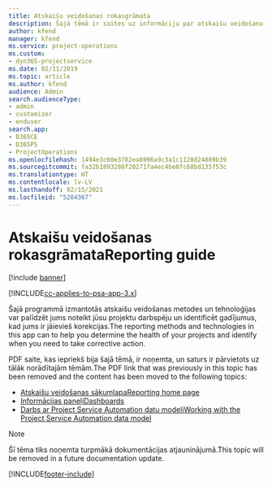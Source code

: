 ```yaml
---
title: Atskaišu veidošanas rokasgrāmata
description: Šajā tēmā ir saites uz informāciju par atskaišu veidošanu.
author: kfend
manager: kfend
ms.service: project-operations
ms.custom:
- dyn365-projectservice
ms.date: 02/11/2019
ms.topic: article
ms.author: kfend
audience: Admin
search.audienceType:
- admin
- customizer
- enduser
search.app:
- D365CE
- D365PS
- ProjectOperations
ms.openlocfilehash: 1494e3c60e3702ea8996a9c3a1c1128d24889b39
ms.sourcegitcommit: fa32b1893286f20271fa4ec4be8fc68bd135f53c
ms.translationtype: HT
ms.contentlocale: lv-LV
ms.lasthandoff: 02/15/2021
ms.locfileid: "5284367"
---
```

# <a name="reporting-guide"></a><span data-ttu-id="ac24f-103">Atskaišu veidošanas rokasgrāmata</span><span class="sxs-lookup"><span data-stu-id="ac24f-103">Reporting guide</span></span>

[!include [banner](../../includes/psa-now-project-operations.md)]

[!INCLUDE[cc-applies-to-psa-app-3.x](../../includes/cc-applies-to-psa-app-3x.md)]

<span data-ttu-id="ac24f-104">Šajā programmā izmantotās atskaišu veidošanas metodes un tehnoloģijas var palīdzēt jums noteikt jūsu projektu darbspēju un identificēt gadījumus, kad jums ir jāievieš korekcijas.</span><span class="sxs-lookup"><span data-stu-id="ac24f-104">The reporting methods and technologies in this app can to help you determine the health of your projects and identify when you need to take corrective action.</span></span> 

<span data-ttu-id="ac24f-105">PDF saite, kas iepriekš bija šajā tēmā, ir noņemta, un saturs ir pārvietots uz tālāk norādītajām tēmām.</span><span class="sxs-lookup"><span data-stu-id="ac24f-105">The PDF link that was previously in this topic has been removed and the content has been moved to the following topics:</span></span>

- [<span data-ttu-id="ac24f-106">Atskaišu veidošanas sākumlapa</span><span class="sxs-lookup"><span data-stu-id="ac24f-106">Reporting home page</span></span>](../reports-reporting-dynamics-365-project-service.md)
- [<span data-ttu-id="ac24f-107">Informācijas paneļi</span><span class="sxs-lookup"><span data-stu-id="ac24f-107">Dashboards</span></span>](../reports-dashboards.md)
- [<span data-ttu-id="ac24f-108">Darbs ar Project Service Automation datu modeli</span><span class="sxs-lookup"><span data-stu-id="ac24f-108">Working with the Project Service Automation data model</span></span>](../reports-working-project-service-data-model.md)

> [!NOTE]
> <span data-ttu-id="ac24f-109">Šī tēma tiks noņemta turpmākā dokumentācijas atjauninājumā.</span><span class="sxs-lookup"><span data-stu-id="ac24f-109">This topic will be removed in a future documentation update.</span></span> 


[!INCLUDE[footer-include](../../includes/footer-banner.md)]